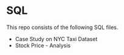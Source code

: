 # SQL

This repo consists of the following SQL files.

- Case Study on NYC Taxi Dataset
- Stock Price - Analysis
